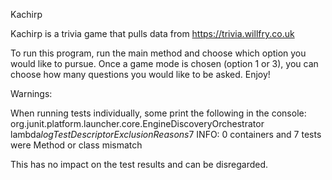 Kachirp

Kachirp is a trivia game that pulls data from https://trivia.willfry.co.uk

To run this program, run the main method and choose which option you would like to pursue. Once a game mode is chosen (option 1 or 3), you can choose how many questions you would like to be asked. Enjoy!

Warnings:

When running tests individually, some print the following in the console:
org.junit.platform.launcher.core.EngineDiscoveryOrchestrator lambda$logTestDescriptorExclusionReasons$7
INFO: 0 containers and 7 tests were Method or class mismatch

This has no impact on the test results and can be disregarded.
